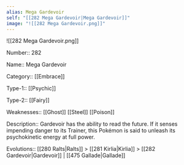 ```yaml
---
alias: Mega Gardevoir
self: "[[282 Mega Gardevoir|Mega Gardevoir]]"
image: "![[282 Mega Gardevoir.png]]"
---
```


![[282 Mega Gardevoir.png]]

Number:: 282

Name:: Mega Gardevoir

Category:: [[Embrace]]

Type-1:: [[Psychic]]

Type-2:: [[Fairy]]

Weaknesses:: [[Ghost]] [[Steel]] [[Poison]]

Description:: Gardevoir has the ability to read the future. If it senses impending danger to its Trainer, this Pokémon is said to unleash its psychokinetic energy at full power.

Evolutions:: [[280 Ralts|Ralts]] > [[281 Kirlia|Kirlia]] > [[282 Gardevoir|Gardevoir]] | [[475 Gallade|Gallade]]